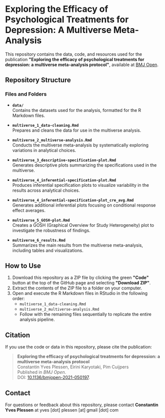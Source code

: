 # Exploring the Efficacy of Psychological Treatments for Depression: A Multiverse Meta-Analysis

This repository contains the data, code, and resources used for the publication **"Exploring the efficacy of psychological treatments for depression: a multiverse meta-analysis protocol"**, available at [BMJ Open](https://doi.org/10.1136/bmjopen-2021-050197).

## Repository Structure

### Files and Folders
- **`data/`**  
  Contains the datasets used for the analysis, formatted for the R Markdown files.

- **`multiverse_1_data-cleaning.Rmd`**  
  Prepares and cleans the data for use in the multiverse analysis.

- **`multiverse_2_multiverse-analysis.Rmd`**  
  Conducts the multiverse meta-analysis by systematically exploring variations in analytical choices.

- **`multiverse_3_descriptive-specification-plot.Rmd`**  
  Generates descriptive plots summarizing the specifications used in the multiverse.

- **`multiverse_4_inferential-specification-plot.Rmd`**  
  Produces inferential specification plots to visualize variability in the results across analytical choices.

- **`multiverse_4_inferential-specification-plot_cre_avg.Rmd`**  
  Generates additional inferential plots focusing on conditional response effect averages.

- **`multiverse_5_GOSH-plot.Rmd`**  
  Creates a GOSH (Graphical Overview for Study Heterogeneity) plot to investigate the robustness of findings.

- **`multiverse_6_results.Rmd`**  
  Summarizes the main results from the multiverse meta-analysis, including tables and visualizations.

## How to Use
1. Download this repository as a ZIP file by clicking the green **"Code"** button at the top of the GitHub page and selecting **"Download ZIP"**.
2. Extract the contents of the ZIP file to a folder on your computer.
3. Open and execute the R Markdown files in RStudio in the following order:
   - `multiverse_1_data-cleaning.Rmd`
   - `multiverse_2_multiverse-analysis.Rmd`
   - Follow with the remaining files sequentially to replicate the entire analysis pipeline.

## Citation
If you use the code or data in this repository, please cite the publication:

> **Exploring the efficacy of psychological treatments for depression: a multiverse meta-analysis protocol**  
> Constantin Yves Plessen, Eirini Karyotaki, Pim Cuijpers  
> Published in *BMJ Open*.  
> DOI: [10.1136/bmjopen-2021-050197](https://doi.org/10.1136/bmjopen-2021-050197).

## Contact
For questions or feedback about this repository, please contact **Constantin Yves Plessen** at 	yves [dot] plessen [at] gmail [dot] com